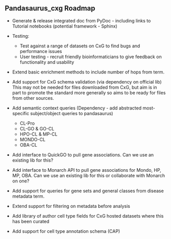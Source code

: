 ## Pandasaurus_cxg Roadmap

* Generate & release integrated doc from PyDoc - including links to Tutorial notebooks (potential framework - Sphinx)

* Testing:
   * Test against a range of datasets on CxG to find bugs and performance issues
   * User testing - recruit friendly bioinformaticians to give feedback on functionality and usability

* Extend basic enrichment methods to include number of hops from term.

* Add support for CxG schema validation (via dependency on official lib)
This may not be needed for files downloaded from CxG, but aim is in part to promote the standard more generally so aims to be ready for files from other sources.

* Add semantic context queries (Dependency - add abstracted most-specific subject/object queries to pandasaurus)
  * CL-Pro
  * CL-GO & GO-CL
  * HPO-CL & MP-CL
  * MONDO-CL
  * OBA-CL
 
* Add interface to QuickGO to pull gene associations. Can we use an existing lib for this?

* Add interface to Monarch API to pull gene associations for Mondo, HP, MP, OBA. Can we use an existing lib for this or collaborate with Monarch on one?

* Add support for queries for gene sets and general classes from disease metadata term.

* Extend support for filtering on metadata before analysis
  
* Add library of author cell type fields for CxG hosted datasets where this has been curated

* Add support for cell type annotation schema (CAP)

